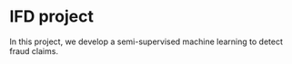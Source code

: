 # IFD project #

In this project, we develop a semi-supervised machine learning to detect fraud claims.

